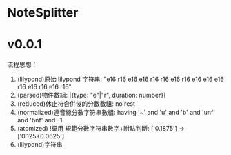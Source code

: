 # NoteSplitter

# v0.0.1

流程思想：

1. (lilypond)原始 lilypond 字符串: "e16 r16 e16 e16 r16 r16 e16 r16 e16 e16 e16 r16 e16 r16 e16 r16"
2. (parsed)物件數組: [{type: "e"|"r", duration: number}]
3. (reduced)休止符合併後的分數數組: no rest
4. (normalized)連音線分數字符串數組: having '~' and 'u' and 'b' and 'unf' and 'bnf' and -1
5. (atomized) !棄用 規範分數字符串數字+附點判斷: ['0.1875'] -> ['0.125+0.0625']
6. (lilypond)字符串

